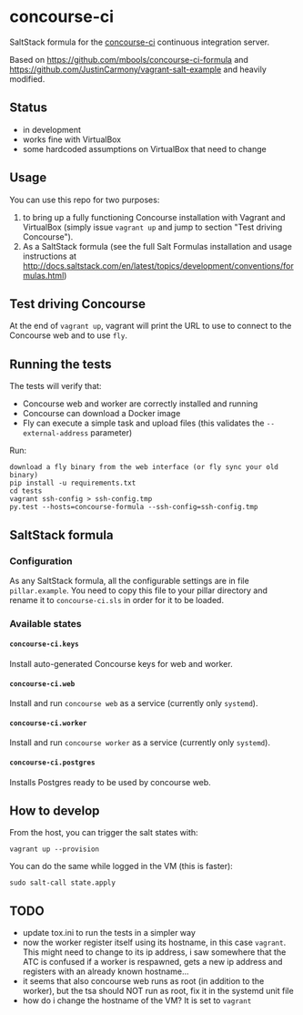 # concourse-ci

SaltStack formula for the [concourse-ci] continuous integration server.

Based on https://github.com/mbools/concourse-ci-formula and https://github.com/JustinCarmony/vagrant-salt-example and heavily modified.

## Status

* in development
* works fine with VirtualBox
* some hardcoded assumptions on VirtualBox that need to change

## Usage

You can use this repo for two purposes:

1. to bring up a fully functioning Concourse installation with Vagrant and VirtualBox (simply issue `vagrant up` and jump to section "Test driving Concourse").
2. As a SaltStack formula (see the full Salt Formulas installation and usage instructions at http://docs.saltstack.com/en/latest/topics/development/conventions/formulas.html)

## Test driving Concourse

At the end of `vagrant up`, vagrant will print the URL to use to connect to the Concourse web and to use `fly`.

## Running the tests

The tests will verify that:

* Concourse web and worker are correctly installed and running
* Concourse can download a Docker image
* Fly can execute a simple task and upload files (this validates the `--external-address` parameter)

Run:

    download a fly binary from the web interface (or fly sync your old binary)
    pip install -u requirements.txt
    cd tests
    vagrant ssh-config > ssh-config.tmp
    py.test --hosts=concourse-formula --ssh-config=ssh-config.tmp

## SaltStack formula

### Configuration

As any SaltStack formula, all the configurable settings are in file `pillar.example`. You need to copy this file to your pillar directory and rename it to `concourse-ci.sls` in order for it to be loaded.

### Available states

#### `concourse-ci.keys`

Install auto-generated Concourse keys for web and worker.

#### `concourse-ci.web`

Install and run `concourse web` as a service (currently only `systemd`).

#### `concourse-ci.worker`

Install and run `concourse worker` as a service (currently only `systemd`).

#### `concourse-ci.postgres`

Installs Postgres ready to be used by concourse web.

## How to develop

From the host, you can trigger the salt states with:

    vagrant up --provision

You can do the same while logged in the VM (this is faster):

    sudo salt-call state.apply

## TODO

- update tox.ini to run the tests in a simpler way
- now the worker register itself using its hostname, in this case `vagrant`. This might need to change to its ip address, i saw somewhere that the ATC is confused if a worker is respawned, gets a new ip address and registers with an already known hostname...
- it seems that also concourse web runs as root (in addition to the worker), but the tsa should NOT run as root, fix it in the systemd unit file
- how do i change the hostname of the VM? It is set to `vagrant`

[concourse-ci]: http://concourse-ci.org/
